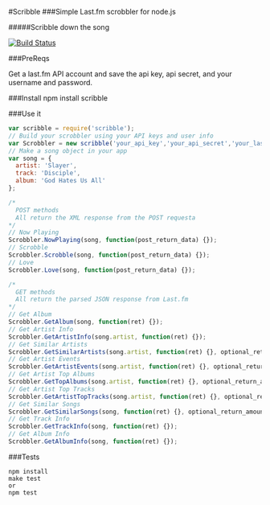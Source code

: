 #Scribble
###Simple Last.fm scrobbler for node.js

#####Scribble down the song

[![Build Status](https://travis-ci.org/TerrordactylDesigns/scribble.png?branch=master)](https://travis-ci.org/TerrordactylDesigns/scribble)

###PreReqs

Get a last.fm API account and save the api key, api secret, and your username and password.

###Install
    npm install scribble

###Use it

```JavaScript
var scribble = require('scribble');
// Build your scrobbler using your API keys and user info
var Scrobbler = new scribble('your_api_key','your_api_secret','your_lastfm_username','your_lastfm_password');
// Make a song object in your app
var song = {
  artist: 'Slayer',
  track: 'Disciple',
  album: 'God Hates Us All'
};

/*
  POST methods
  All return the XML response from the POST requesta
*/
// Now Playing
Scrobbler.NowPlaying(song, function(post_return_data) {});
// Scrobble
Scrobbler.Scrobble(song, function(post_return_data) {});
// Love
Scrobbler.Love(song, function(post_return_data) {});

/*
  GET methods
  All return the parsed JSON response from Last.fm
*/
// Get Album
Scrobbler.GetAlbum(song, function(ret) {});
// Get Artist Info
Scrobbler.GetArtistInfo(song.artist, function(ret) {});
// Get Similar Artists
Scrobbler.GetSimilarArtists(song.artist, function(ret) {}, optional_return_amount_defaults_to_50);
// Get Artist Events
Scrobbler.GetArtistEvents(song.artist, function(ret) {}, optional_return_amount_defaults_to_50);
// Get Artist Top Albums
Scrobbler.GetTopAlbums(song.artist, function(ret) {}, optional_return_amount_defaults_to_50);
// Get Artist Top Tracks
Scrobbler.GetArtistTopTracks(song.artist, function(ret) {}, optional_return_amount_defaults_to_50);
// Get Similar Songs
Scrobbler.GetSimilarSongs(song, function(ret) {}, optional_return_amount_defaults_to_50);
// Get Track Info
Scrobbler.GetTrackInfo(song, function(ret) {});
// Get Album Info
Scrobbler.GetAlbumInfo(song, function(ret) {});
```
###Tests

    npm install
    make test
    or
    npm test